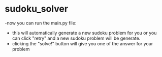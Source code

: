 # sudoku_solver

-now you can run the main.py file:

  + this will automatically generate a new sudoku problem for you or you can click "retry" and a new sudoku problem will be generate.
  + clicking the "solve!" button will give you one of the answer for your problem
